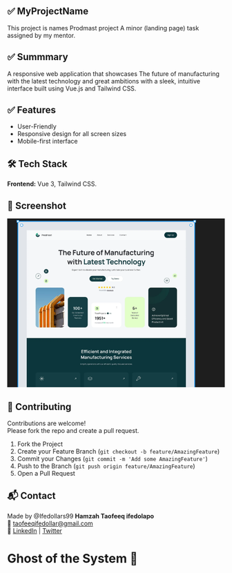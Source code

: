 ## ✅ MyProjectName
This project is names Prodmast project
A minor (landing page) task assigned by my mentor.


## ✅ Summmary
A responsive web application that showcases The future of manufacturing with the latest technology and great ambitions  with a sleek, intuitive interface built using Vue.js and Tailwind CSS.


## ✅ Features
- User-Friendly
- Responsive design for all screen sizes
- Mobile-first interface

## 🛠 Tech Stack
**Frontend:** Vue 3, Tailwind CSS. 


## 📸 Screenshot
![estate](./src/assets/images/dribblepic.png)


## 🤝 Contributing
Contributions are welcome!  
Please fork the repo and create a pull request.
1. Fork the Project  
2. Create your Feature Branch (`git checkout -b feature/AmazingFeature`)  
3. Commit your Changes (`git commit -m 'Add some AmazingFeature'`)  
4. Push to the Branch (`git push origin feature/AmazingFeature`)  
5. Open a Pull Request


## 📬 Contact
Made by @Ifedollars99
**Hamzah Taofeeq ifedolapo**  
📧 taofeeqifedollar@gmail.com  
🔗 [LinkedIn](https://www.linkedin.com/in/taofeeq-ifedolapo-7890162ba?utm_source=share&utm_campaign=share_via&utm_content=profile&utm_medium=android_app) 
| [Twitter](https://x.com/IfedollarsAvr?t=KWrkgQdZLuh7Y7xaCLCWeg&s=09)
# Ghost of the System 👻

